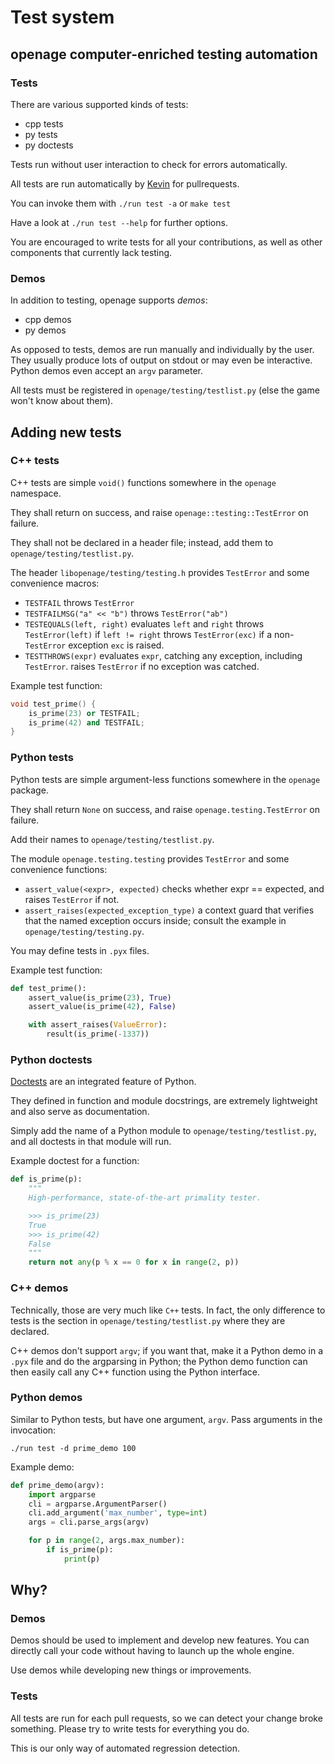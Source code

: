 # Test system

## openage computer-enriched testing automation

### Tests

There are various supported kinds of tests:

 - cpp tests
 - py tests
 - py doctests

Tests run without user interaction to check for errors automatically.

All tests are run automatically by [Kevin](https://github.com/SFTtech/kevin/) for pullrequests.


You can invoke them with `./run test -a` or `make test`

Have a look at `./run test --help` for further options.


You are encouraged to write tests for all your contributions, as well as other components that currently lack testing.


### Demos

In addition to testing, openage supports _demos_:

 - cpp demos
 - py demos

As opposed to tests, demos are run manually and individually by the user.
They usually produce lots of output on stdout or may even be interactive. Python demos even accept an `argv` parameter.

All tests must be registered in `openage/testing/testlist.py` (else the game won't know about them).

## Adding new tests

### C++ tests

C++ tests are simple `void()` functions somewhere in the `openage` namespace.

They shall return on success, and raise `openage::testing::TestError` on failure.

They shall not be declared in a header file; instead, add them to `openage/testing/testlist.py`.

The header `libopenage/testing/testing.h` provides `TestError` and some convenience macros:

 - `TESTFAIL`
    throws `TestError`
 - `TESTFAILMSG("a" << "b")`
    throws `TestError("ab")`
 - `TESTEQUALS(left, right)`
    evaluates `left` and `right`
    throws `TestError(left)` if `left != right`
    throws `TestError(exc)` if a non-`TestError` exception `exc` is raised.
 - `TESTTHROWS(expr)`
    evaluates `expr`, catching any exception, including `TestError`.
    raises `TestError` if no exception was catched.

Example test function:

``` cpp
void test_prime() {
    is_prime(23) or TESTFAIL;
    is_prime(42) and TESTFAIL;
}
```


### Python tests

Python tests are simple argument-less functions somewhere in the `openage` package.

They shall return `None` on success, and raise `openage.testing.TestError` on failure.

Add their names to `openage/testing/testlist.py`.

The module `openage.testing.testing` provides `TestError` and some convenience functions:

 - `assert_value(<expr>, expected)`
    checks whether expr == expected, and raises `TestError` if not.
 - `assert_raises(expected_exception_type)`
    a context guard that verifies that the named exception occurs inside;
    consult the example in `openage/testing/testing.py`.

You may define tests in `.pyx` files.

Example test function:

``` python
def test_prime():
    assert_value(is_prime(23), True)
    assert_value(is_prime(42), False)

    with assert_raises(ValueError):
        result(is_prime(-1337))
```


### Python doctests

[Doctests](https://docs.python.org/3/library/doctest.html) are an integrated feature of Python.

They defined in function and module docstrings, are extremely lightweight and also serve as documentation.

Simply add the name of a Python module to `openage/testing/testlist.py`, and all doctests in that module will run.

Example doctest for a function:

``` python
def is_prime(p):
    """
    High-performance, state-of-the-art primality tester.

    >>> is_prime(23)
    True
    >>> is_prime(42)
    False
    """
    return not any(p % x == 0 for x in range(2, p))
```

### C++ demos

Technically, those are very much like `C++` tests. In fact, the only difference to tests is the section in `openage/testing/testlist.py` where they are declared.

C++ demos don't support `argv`; if you want that, make it a Python demo in a `.pyx` file and do the argparsing in Python; the Python demo function can then easily call any C++ function using the Python interface.


### Python demos

Similar to Python tests, but have one argument, `argv`. Pass arguments in the invocation:

    ./run test -d prime_demo 100

Example demo:

``` python
def prime_demo(argv):
    import argparse
    cli = argparse.ArgumentParser()
    cli.add_argument('max_number', type=int)
    args = cli.parse_args(argv)

    for p in range(2, args.max_number):
        if is_prime(p):
            print(p)
```


## Why?

### Demos

Demos should be used to implement and develop new features.
You can directly call your code without having to launch up the whole engine.

Use demos while developing new things or improvements.


### Tests

All tests are run for each pull requests, so we can detect your change broke something.
Please try to write tests for everything you do.

This is our only way of automated regression detection.
